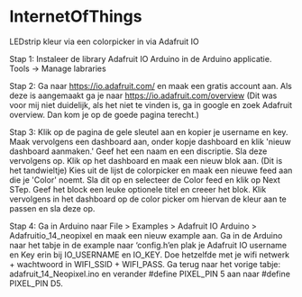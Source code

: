 # InternetOfThings

LEDstrip kleur via een colorpicker in via Adafruit IO


Stap 1: Instaleer de library Adafruit IO Arduino in de Arduino applicatie. Tools -> Manage labraries

Stap 2: Ga naar https://io.adafruit.com/ en maak een gratis account aan. Als deze is aangemaakt ga je naar https://io.adafruit.com/overview 
(Dit was voor mij niet duidelijk, als het niet te vinden is, ga in google en zoek Adafruit overview. Dan kom je op de goede pagina terecht.)

Stap 3: Klik op de pagina de gele sleutel aan en kopier je username en key. Maak vervolgens een dashboard aan, onder kopje dashboard en klik 'nieuw dashboard aanmaken.'
Geef het een naam en een discriptie. Sla deze vervolgens op. Klik op het dashboard en maak een nieuw blok aan. (Dit is het tandwieltje) Kies uit de lijst de colorpicker en maak een nieuwe feed aan die je 'Color' noemt. Sla dit op en selecteer de Color feed en klik op Next STep. Geef het block een leuke optionele titel en creeer het blok. Klik vervolgens in het dashboard op de color picker om hiervan de kleur aan te passen en sla deze op.

Stap 4: Ga in Arduino naar File > Examples > Adafruit IO Arduino > Adafruitio_14_neopixel en maak een nieuw example aan. Ga in de Arduino naar het tabje in de example naar ‘config.h’en plak je Adafruit IO username en Key erin bij IO_USERNAME en IO_KEY. Doe hetzelfde met je wifi netwerk + wachtwoord in WIFI_SSID + WIFI_PASS. Ga terug naar het vorige tabje: adafruit_14_Neopixel.ino en verander #define PIXEL_PIN 5 aan naar #define PIXEL_PIN D5.
